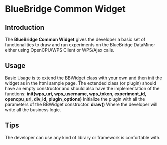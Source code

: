 BlueBridge Common Widget
=======================

Introduction
-----------------
The **BlueBridge Common Widget** gives the developer a basic set of functionalities to draw and run experiments on the BlueBridge DataMiner either using OpenCPU/WPS Client or WPS/Ajax calls.

Usage
--------
Basic Usage is to extend the BBWidget class with your own and then init the widget as in the html sample page.
The extended class (or plugin) should have an empty constructor and should also have the implementation of the functions:
	**init(wps_uri, wps_username, wps_token, experiment_id, opencpu_url, div_id, plugin_options)**
    Initialize the plugin with all the parameters of the BBWidget constructor.
	**draw()**
	Where the developer will write all the business logic.

Tips
------
The developer can use any kind of library or framework is confortable with.